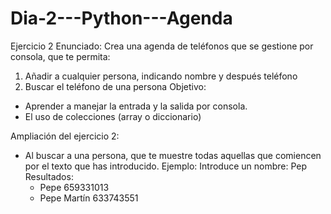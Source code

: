 # Dia-2---Python---Agenda

Ejercicio 2
Enunciado: Crea una agenda de teléfonos que se gestione por consola, que te permita:
1) Añadir a cualquier persona, indicando nombre y después teléfono
2) Buscar el teléfono de una persona
Objetivo: 
- Aprender a manejar la entrada y la salida por consola.
- El uso de colecciones (array o diccionario)


Ampliación del ejercicio 2:
- Al buscar a una persona, que te muestre todas aquellas que comiencen por el texto que has introducido. Ejemplo:
   Introduce un nombre: Pep
   Resultados: 
   - Pepe 659331013
   - Pepe Martín 633743551
